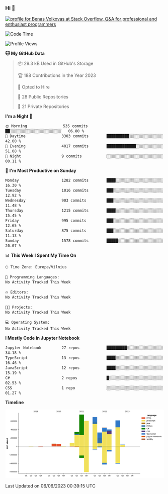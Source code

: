 ### Hi 👋
<a href="https://stackoverflow.com/users/14954249/benas-volkovas"><img src="https://stackoverflow.com/users/flair/14954249.png?theme=dark" width="208" height="58" alt="profile for Benas Volkovas at Stack Overflow, Q&amp;A for professional and enthusiast programmers" title="profile for Benas Volkovas at Stack Overflow, Q&amp;A for professional and enthusiast programmers"></a>

<!--START_SECTION:waka-->
![Code Time](http://img.shields.io/badge/Code%20Time-1%2C456%20hrs%2012%20mins-blue)

![Profile Views](http://img.shields.io/badge/Profile%20Views-0-blue)

**🐱 My GitHub Data** 

> 📦 29.3 kB Used in GitHub's Storage 
 > 
> 🏆 188 Contributions in the Year 2023
 > 
> 💼 Opted to Hire
 > 
> 📜 28 Public Repositories 
 > 
> 🔑 21 Private Repositories 
 > 
**I'm a Night 🦉** 

```text
🌞 Morning                535 commits         ██░░░░░░░░░░░░░░░░░░░░░░░   06.80 % 
🌆 Daytime                3303 commits        ██████████░░░░░░░░░░░░░░░   42.00 % 
🌃 Evening                4017 commits        █████████████░░░░░░░░░░░░   51.08 % 
🌙 Night                  9 commits           ░░░░░░░░░░░░░░░░░░░░░░░░░   00.11 % 
```
📅 **I'm Most Productive on Sunday** 

```text
Monday                   1282 commits        ████░░░░░░░░░░░░░░░░░░░░░   16.30 % 
Tuesday                  1016 commits        ███░░░░░░░░░░░░░░░░░░░░░░   12.92 % 
Wednesday                903 commits         ███░░░░░░░░░░░░░░░░░░░░░░   11.48 % 
Thursday                 1215 commits        ████░░░░░░░░░░░░░░░░░░░░░   15.45 % 
Friday                   995 commits         ███░░░░░░░░░░░░░░░░░░░░░░   12.65 % 
Saturday                 875 commits         ███░░░░░░░░░░░░░░░░░░░░░░   11.13 % 
Sunday                   1578 commits        █████░░░░░░░░░░░░░░░░░░░░   20.07 % 
```


📊 **This Week I Spent My Time On** 

```text
🕑︎ Time Zone: Europe/Vilnius

💬 Programming Languages: 
No Activity Tracked This Week

🔥 Editors: 
No Activity Tracked This Week

🐱‍💻 Projects: 
No Activity Tracked This Week

💻 Operating System: 
No Activity Tracked This Week
```

**I Mostly Code in Jupyter Notebook** 

```text
Jupyter Notebook         27 repos            █████████░░░░░░░░░░░░░░░░   34.18 % 
TypeScript               13 repos            ████░░░░░░░░░░░░░░░░░░░░░   16.46 % 
JavaScript               12 repos            ████░░░░░░░░░░░░░░░░░░░░░   15.19 % 
C#                       2 repos             █░░░░░░░░░░░░░░░░░░░░░░░░   02.53 % 
CSS                      1 repo              ░░░░░░░░░░░░░░░░░░░░░░░░░   01.27 % 
```



**Timeline**

![Lines of Code chart](https://raw.githubusercontent.com/BenasVolkovas/BenasVolkovas/main/assets/bar_graph.png)


 Last Updated on 06/06/2023 00:39:15 UTC
<!--END_SECTION:waka-->
